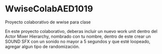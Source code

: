 # WwiseColabAED1019
Proyecto colaborativo de wwise para clase

En este proyecto colaborativo, deberas incluir un nuevo work unit dentro del Actor Mixer Hierarchy, nombrado con tu nombre, dentro de este crear un SOUND SFX con un sonido no mayor a 5 segundos y que esté loopeado, agregar algun tipo de randomización. 
